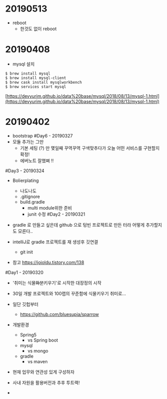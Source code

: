 # 20190513
* reboot
	* 한것도 없이 reboot
	
# 20190408
* mysql 설치
```shell
$ brew install mysql
$ brew install mysql-client
$ brew cask install mysqlworkbench
$ brew services start mysql
```
[https://devyurim.github.io/data%20base/mysql/2018/08/13/mysql-1.html](https://devyurim.github.io/data%20base/mysql/2018/08/13/mysql-1.html)

# 20190402
* bootstrap 
#Day6 - 20190327
* 모듈 추가는 그만
	* 기본 세팅 (?) 만 몇일째 꾸역꾸역 구색맞추다가 오늘 어떤 서비스를 구현할지 확정!
	* 에버노트 잘했쪄 !!

#Day3 - 20190324
* Bolierplating
	* 나도나도
	* .gitignore
	* build.gradle
		* multi module위한 준비
		* junit 수정
#Day2 - 20190321
* gradle 로 만들고 싶은데 github 으로 텅빈 프로젝트로 만든 터라 어떻게 추가할지도 모른다..
* intelliJ로 gradle 프로젝트를 재 생성후 깃연결
	* git init

* 참고
https://jojoldu.tistory.com/138

#Day1 - 20190320
* '취미는 식물~~화분~~키우기'로 시작한 대장정의 시작
* 30일 개발 프로젝트와 100랩의 꾸준함에 식물키우기 취미로...
* 일단 깃헙부터
	* https://github.com/bluesupia/sparrow

* 개발환경
	* Spring5
		* vs Spring boot
	* mysql
		* vs mongo
	* gradle
		* vs maven

* 현재 업무와 연관성 있게 구성하자
* 사내 자원을 활용버전과 추후 투트랙!
* 
<!--stackedit_data:
eyJoaXN0b3J5IjpbMTA5OTQ3NTY2LDczNTk5Mjc5LC0xNzQwOD
gwOTY0LDM3Mjk1NzExNiwtMTMyNzU3NzM2OSwxNzExOTMwNTQ4
LDYyMTM2NjU1MF19
-->